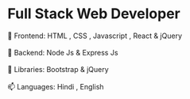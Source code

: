 # Full Stack Web Developer
 👋 Frontend: HTML , CSS , Javascript , React & jQuery
 <br/>
 <br/>
 👀 Backend: Node Js & Express Js
  <br/>
  <br/>
 🌱 Libraries: Bootstrap & jQuery
  <br/>
  <br/>
 📫 Languages: Hindi , English
<!---
iamtusharchaudhary/iamtusharchaudhary is a ✨ special ✨ repository because its `README.md` (this file) appears on your GitHub profile.
You can click the Preview link to take a look at your changes.
--->

